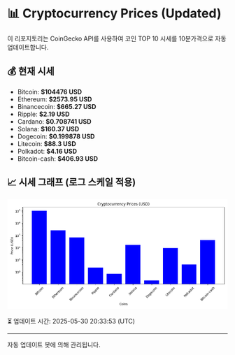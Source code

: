 
# 📊 Cryptocurrency Prices (Updated)

이 리포지토리는 CoinGecko API를 사용하여 코인 TOP 10 시세를 10분가격으로 자동 업데이트합니다.

## 💰 현재 시세
- Bitcoin: **$104476 USD**
- Ethereum: **$2573.95 USD**
- Binancecoin: **$665.27 USD**
- Ripple: **$2.19 USD**
- Cardano: **$0.708741 USD**
- Solana: **$160.37 USD**
- Dogecoin: **$0.199878 USD**
- Litecoin: **$88.3 USD**
- Polkadot: **$4.16 USD**
- Bitcoin-cash: **$406.93 USD**

## 📈 시세 그래프 (로그 스케일 적용)
![Crypto Prices](crypto_prices.png)

⏳ 업데이트 시간: 2025-05-30 20:33:53 (UTC)

---
자동 업데이트 봇에 의해 관리됩니다.

